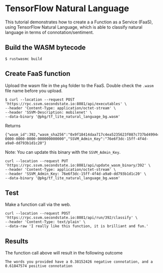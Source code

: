 # TensorFlow Natural Language

This tutorial demonstrates how to create a a Function as a Service (FaaS), using TensorFlow Natural Language, which is able to classify natural language in terms of connotation/sentiment. 

## Build the WASM bytecode

```
$ rustwasmc build
```

## Create FaaS function

Upload the wasm file in the `pkg` folder to the FaaS. Double check the `.wasm` file name before you upload.

```
$ curl --location --request POST 'https://rpc.ssvm.secondstate.io:8081/api/executables' \
--header 'Content-Type: application/octet-stream' \
--header 'SSVM-Description: mobilenet' \
--data-binary '@pkg/tf_lite_natural_language_bg.wasm'
```

Returns

```
{"wasm_id":392,"wasm_sha256":"0x9f18414daa717c4ea5235623f087c737bd4994c81dd1c0e80ff3d9b5e1f5c029","SSVM_Usage_Key":"00000000-0000-0000-0000-000000000000","SSVM_Admin_Key":"76e6f3dc-15ff-4f4d-a9a0-dd793b1d1c20"}
```

Note: You can update this binary with the `SSVM_Admin_Key`.

```
curl --location --request PUT 'https://rpc.ssvm.secondstate.io:8081/api/update_wasm_binary/392' \
--header 'Content-Type: application/octet-stream' \
--header 'SSVM_Admin_Key: 76e6f3dc-15ff-4f4d-a9a0-dd793b1d1c20' \
--data-binary '@pkg/tf_lite_natural_language_bg.wasm'
```

## Test

Make a function call via the web.

```
curl --location --request POST 'https://rpc.ssvm.secondstate.io:8081/api/run/392/classify' \
--header 'Content-Type: text/plain' \
--data-raw 'I really like this function, it is brilliant and fun.'
```

## Results

The function call above will result in the following outcome

```
The words you provided have a 0.38152426 negative connotation, and a 0.61847574 positive connotation
```
